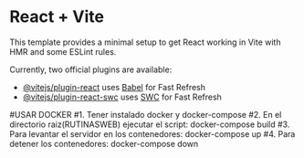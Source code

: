 # React + Vite

This template provides a minimal setup to get React working in Vite with HMR and some ESLint rules.

Currently, two official plugins are available:

- [@vitejs/plugin-react](https://github.com/vitejs/vite-plugin-react/blob/main/packages/plugin-react/README.md) uses [Babel](https://babeljs.io/) for Fast Refresh
- [@vitejs/plugin-react-swc](https://github.com/vitejs/vite-plugin-react-swc) uses [SWC](https://swc.rs/) for Fast Refresh


#USAR DOCKER
#1. Tener instalado docker y docker-compose
#2. En el directorio raiz(RUTINASWEB) ejecutar el script: docker-compose build
#3. Para levantar el servidor en los contenedores: docker-compose up
#4. Para detener los contenedores: docker-compose down